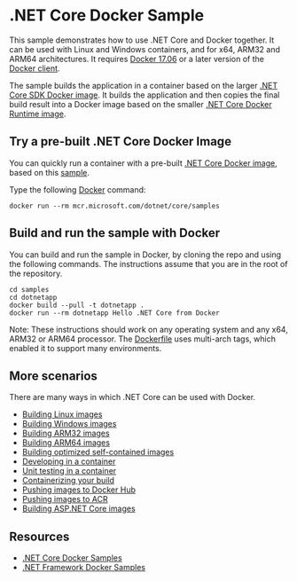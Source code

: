 # .NET Core Docker Sample

This sample demonstrates how to use .NET Core and Docker together. It can be used with Linux and Windows containers, and for x64, ARM32 and ARM64 architectures. It requires [Docker 17.06](https://docs.docker.com/release-notes/docker-ce) or a later version of the [Docker client](https://www.docker.com/products/docker).

The sample builds the application in a container based on the larger [.NET Core SDK Docker image](https://hub.docker.com/_/microsoft-dotnet-core-sdk/). It builds the application and then copies the final build result into a Docker image based on the smaller [.NET Core Docker Runtime image](https://hub.docker.com/_/microsoft-dotnet-core-runtime/).

## Try a pre-built .NET Core Docker Image

You can quickly run a container with a pre-built [.NET Core Docker image](https://hub.docker.com/_/microsoft-dotnet-core-samples/), based on this [sample](Dockerfile).

Type the following [Docker](https://www.docker.com/products/docker) command:

```console
docker run --rm mcr.microsoft.com/dotnet/core/samples
```

## Build and run the sample with Docker

You can build and run the sample in Docker, by cloning the repo and using the following commands. The instructions assume that you are in the root of the repository.

```console
cd samples
cd dotnetapp
docker build --pull -t dotnetapp .
docker run --rm dotnetapp Hello .NET Core from Docker
```

Note: These instructions should work on any operating system and any x64, ARM32 or ARM64 processor. The [Dockerfile](Dockerfile) uses multi-arch tags, which enabled it to support many environments.

## More scenarios

There are many ways in which .NET Core can be used with Docker.

* [Building Linux images](dotnet-docker-linux.md)
* [Building Windows images](dotnet-docker-windows.md)
* [Building ARM32 images](dotnet-docker-arm32.md)
* [Building ARM64 images](dotnet-docker-arm32.md)
* [Building optimized self-contained images](dotnet-docker-selfcontainer.md)
* [Developing in a container](dotnet-docker-dev-in-container.md)
* [Unit testing in a container](dotnet-docker-unit-testing.md)
* [Containerizing your build](dotnet-docker-containerizing-build.md)
* [Pushing images to Docker Hub](push-image-to-dockerhub.md)
* [Pushing images to ACR](push-image-to-acr.md)
* [Building ASP.NET Core images](../aspnetapp/README.md)

## Resources

* [.NET Core Docker Samples](../README.md)
* [.NET Framework Docker Samples](https://github.com/microsoft/dotnet-framework-docker/blob/master/samples/README.md)
